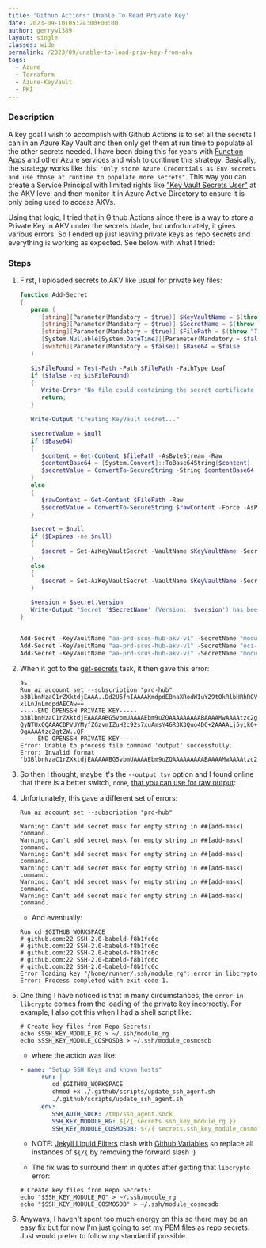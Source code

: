 ```yaml
---
title: 'Github Actions: Unable To Read Private Key'
date: 2023-09-10T05:24:00+00:00
author: gerryw1389
layout: single
classes: wide
permalink: /2023/09/unable-to-load-priv-key-from-akv
tags:
  - Azure
  - Terraform
  - Azure-KeyVault
  - PKI
---
```

<!--more-->

### Description

A key goal I wish to accomplish with Github Actions is to set all the secrets I can in an Azure Key Vault and then only get them at run time to populate all the other secrets needed. I have been doing this for years with [Function Apps](https://automationadmin.com/2021/01/function-apps-get-secrets/) and other Azure services and wish to continue this strategy. Basically, the strategy works like this: `"Only store Azure Credentials as Env secrets and use those at runtime to populate more secrets"`. This way you can create a Service Principal with limited rights like ["Key Vault Secrets User"](https://learn.microsoft.com/en-us/azure/role-based-access-control/built-in-roles#key-vault-secrets-user) at the AKV level and then monitor it in Azure Active Directory to ensure it is only being used to access AKVs. 

Using that logic, I tried that in Github Actions since there is a way to store a Private Key in AKV under the secrets blade, but unfortunately, it gives various errors. So I ended up just leaving private keys as repo secrets and everything is working as expected. See below with what I tried:

### Steps

1. First, I uploaded secrets to AKV like usual for private key files:

   ```powershell
   function Add-Secret
   {
      param (
         [string][Parameter(Mandatory = $true)] $KeyVaultName = $(throw "The path to the file is required."),
         [string][Parameter(Mandatory = $true)] $SecretName = $(throw "The path to the file is required."),
         [string][Parameter(Mandatory = $true)] $FilePath = $(throw "The path to the file is required."),
         [System.Nullable[System.DateTime]][Parameter(Mandatory = $false)] $Expires,
         [switch][Parameter(Mandatory = $false)] $Base64 = $false
      )

      $isFileFound = Test-Path -Path $FilePath -PathType Leaf
      if ($false -eq $isFileFound)
      {
         Write-Error "No file could containing the secret certificate at '$FilePath'"
         return;
      }

      Write-Output "Creating KeyVault secret..."

      $secretValue = $null
      if ($Base64)
      {
         $content = Get-Content $filePath -AsByteStream -Raw
         $contentBase64 = [System.Convert]::ToBase64String($content)
         $secretValue = ConvertTo-SecureString -String $contentBase64 -Force -AsPlainText
      }
      else
      {
         $rawContent = Get-Content $FilePath -Raw
         $secretValue = ConvertTo-SecureString $rawContent -Force -AsPlainText
      }

      $secret = $null
      if ($Expires -ne $null)
      {
         $secret = Set-AzKeyVaultSecret -VaultName $KeyVaultName -SecretName $SecretName -SecretValue $secretValue -Expires $Expires -ErrorAction Stop
      }
      else
      {
         $secret = Set-AzKeyVaultSecret -VaultName $KeyVaultName -SecretName $SecretName -SecretValue $secretValue -ErrorAction Stop
      }

      $version = $secret.Version
      Write-Output "Secret '$SecretName' (Version: '$version') has been created."
   }


   Add-Secret -KeyVaultName "aa-prd-scus-hub-akv-v1" -SecretName "module-cosmosdb-key" -FilePath "C:\scripts\cosmosdb.txt"
   Add-Secret -KeyVaultName "aa-prd-scus-hub-akv-v1" -SecretName "oci-source-provider-key" -FilePath "C:\scripts\oci.txt"
   Add-Secret -KeyVaultName "aa-prd-scus-hub-akv-v1" -SecretName "module-rg-key" -FilePath "C:\scripts\rg.txt"
   ```

1. When it got to the [get-secrets](https://github.com/AutomationAdmin-Com/sic.template/blob/484737f27f67780c6a35a5c7288a230efec4d5c7/.github/workflows/main.yml#L111) task, it then gave this error:

   ```escape
   9s
   Run az account set --subscription "prd-hub"
   b3BlbnNzaC1rZXktdjEAAA..Dd2U5fnIAAAAKmdpdEBnaXRodWIuY29tOkRlbHRhRGVudGFsQ0EvbW9kdW
   xlLnJnLmdpdAECAw==
   -----END OPENSSH PRIVATE KEY-----
   b3BlbnNzaC1rZXktdjEAAAAABG5vbmUAAAAEbm9uZQAAAAAAAAABAAAAMwAAAAtzc2gtZW
   QyNTUxOQAAACDPVUYMyfZGzvmIZuH2c92s7xuAmsY46R3K3Quo4DC+2AAAALj5yik6+cop
   OgAAAAtzc2gtZW..QF
   -----END OPENSSH PRIVATE KEY-----
   Error: Unable to process file command 'output' successfully.
   Error: Invalid format 'b3BlbnNzaC1rZXktdjEAAAAABG5vbmUAAAAEbm9uZQAAAAAAAAABAAAAMwAAAAtzc2gtZW
   ```

1. So then I thought, maybe it's the `--output tsv` option and I found online that there is a better switch, `none`, [that you can use for raw output](https://learn.microsoft.com/en-us/cli/azure/format-output-azure-cli#none-output-format):

1. Unfortunately, this gave a different set of errors:

   ```escape
   Run az account set --subscription "prd-hub"
   
   Warning: Can't add secret mask for empty string in ##[add-mask] command.
   Warning: Can't add secret mask for empty string in ##[add-mask] command.
   Warning: Can't add secret mask for empty string in ##[add-mask] command.
   Warning: Can't add secret mask for empty string in ##[add-mask] command.
   Warning: Can't add secret mask for empty string in ##[add-mask] command.
   Warning: Can't add secret mask for empty string in ##[add-mask] command.
   ```

   - And eventually:

   ```escape
   Run cd $GITHUB_WORKSPACE
   # github.com:22 SSH-2.0-babeld-f8b1fc6c
   # github.com:22 SSH-2.0-babeld-f8b1fc6c
   # github.com:22 SSH-2.0-babeld-f8b1fc6c
   # github.com:22 SSH-2.0-babeld-f8b1fc6c
   # github.com:22 SSH-2.0-babeld-f8b1fc6c
   Error loading key "/home/runner/.ssh/module_rg": error in libcrypto
   Error: Process completed with exit code 1.
   ```

1. One thing I have noticed is that in many circumstances, the `error in libcrypto` comes from the loading of the private key incorrectly. For example, I also got this when I had a shell script like:

   ```shell
   # Create key files from Repo Secrets:
   echo $SSH_KEY_MODULE_RG > ~/.ssh/module_rg
   echo $SSH_KEY_MODULE_COSMOSDB > ~/.ssh/module_cosmosdb
   ```
  
   - where the action was like:

   ```yaml
   - name: "Setup SSH Keys and known_hosts"
         run: |
            cd $GITHUB_WORKSPACE
            chmod +x ./.github/scripts/update_ssh_agent.sh
            ./.github/scripts/update_ssh_agent.sh
         env:
            SSH_AUTH_SOCK: /tmp/ssh_agent.sock
            SSH_KEY_MODULE_RG: ${/{ secrets.ssh_key_module_rg }}
            SSH_KEY_MODULE_COSMOSDB: ${/{ secrets.ssh_key_module_cosmosdb }}
   ```

   - NOTE: [Jekyll Liquid Filters](https://jekyllrb.com/docs/liquid/filters/) clash with [Github Variables](https://docs.github.com/en/actions/learn-github-actions/variables#using-contexts-to-access-variable-values) so replace all instances of `${/{` by removing the forward slash :)


   - The fix was to surround them in quotes after getting that `libcrypto` error:

   ```shell
   # Create key files from Repo Secrets:
   echo "$SSH_KEY_MODULE_RG" > ~/.ssh/module_rg
   echo "$SSH_KEY_MODULE_COSMOSDB" > ~/.ssh/module_cosmosdb
   ```

1. Anyways, I haven't spent too much energy on this so there may be an easy fix but for now I'm just going to set my PEM files as repo secrets. Just would prefer to follow my standard if possible.